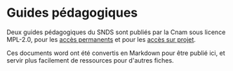 # Guides pédagogiques
<!-- SPDX-License-Identifier: MPL-2.0 -->

Deux guides pédagogiques du SNDS sont publiés par la Cnam sous licence MPL-2.0, pour les [accès permanents](guide_pedagogique_acces_permanents.md) et pour les [accès sur projet](guide_pedagogique_acces_projets.md).  

Ces documents word ont été convertis en Markdown pour être publié ici, et servir plus facilement de ressources pour d'autres fiches.
